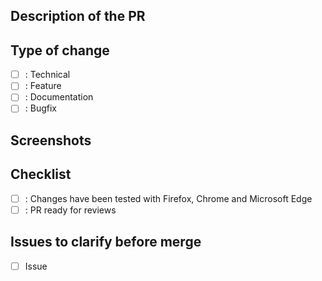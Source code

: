 ## Description of the PR

<!-- Description -->

## Type of change

* [ ] : Technical
* [ ] : Feature
* [ ] : Documentation
* [ ] : Bugfix

## Screenshots

<!-- Screenshots -->

## Checklist

- [ ] : Changes have been tested with Firefox, Chrome and Microsoft Edge
- [ ] : PR ready for reviews

## Issues to clarify before merge

- [ ] Issue